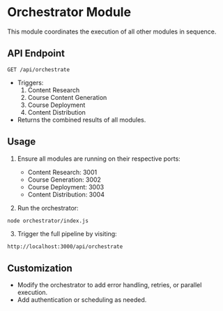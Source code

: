 # Orchestrator Module

This module coordinates the execution of all other modules in sequence.

## API Endpoint

`GET /api/orchestrate`

- Triggers:
  1. Content Research
  2. Course Content Generation
  3. Course Deployment
  4. Content Distribution
- Returns the combined results of all modules.

## Usage

1. Ensure all modules are running on their respective ports:
   - Content Research: 3001
   - Course Generation: 3002
   - Course Deployment: 3003
   - Content Distribution: 3004

2. Run the orchestrator:

```bash
node orchestrator/index.js
```

3. Trigger the full pipeline by visiting:

```
http://localhost:3000/api/orchestrate
```

## Customization

- Modify the orchestrator to add error handling, retries, or parallel execution.
- Add authentication or scheduling as needed.